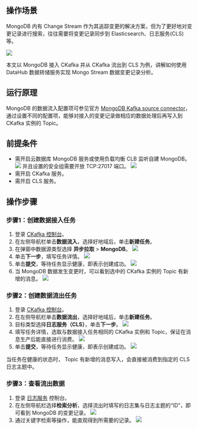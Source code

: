 ## 操作场景

MongoDB 内有 Change Stream 作为其追踪变更的解决方案，但为了更好地对变更记录进行搜索，往往需要将变更记录同步到 Elasticsearch、日志服务(CLS) 等。

![](https://qcloudimg.tencent-cloud.cn/raw/4689f690f7d5753e0fcdbe7142fca6ea.jpg)

本文以 MongoDB 接入 CKafka 并从 CKafka 流出到 CLS 为例，讲解如何使用 DataHub 数据转储服务实现 Mongo Stream 数据变更记录分析。

## 运行原理

MongoDB 的数据流入配置项可参见官方 [MongoDB Kafka source connector](https://docs.mongodb.com/kafka-connector/current/source-connector/)，通过设置不同的配置项，能够对接入的变更记录做相应的数据处理后再写入到 CKafka 实例的 Topic。

## 前提条件

- 需开启云数据库 MongoDB 服务或使用负载均衡 CLB 监听自建 MongoDB。
![](https://qcloudimg.tencent-cloud.cn/raw/1386958ceb6ad238cde997d2c53eb722.png)
并且设置的安全组需要开放 TCP:27017 端口。
![](https://qcloudimg.tencent-cloud.cn/raw/3a7a7593ecdedf07de2e087d0687d258.png)
- 需开启 CKafka 服务。
- 需开启 CLS 服务。

## 操作步骤

### 步骤1：创建数据接入任务

1. 登录 [CKafka 控制台](https://console.cloud.tencent.com/ckafka)。
2. 在左侧导航栏单击**数据流入**，选择好地域后，单击**新建任务**。
3. 在弹窗中数据源类型选择 **异步拉取** > **MongoDB**。
![](https://qcloudimg.tencent-cloud.cn/raw/2733ca5e5b966bac82f1858962cc960c.png)
4. 单击**下一步**，填写任务详情。
![](https://qcloudimg.tencent-cloud.cn/raw/a5647a8d101714a982858ff81c827f10.png)
5. 单击**提交**，等待任务显示健康，即表示创建成功。
![](https://qcloudimg.tencent-cloud.cn/raw/c3de44cecf13ba331b78914ebb100f53.png)
6. 当 MongoDB 数据发生变更时，可以看到选中的 CKafka 实例的 Topic 有新增的消息。
![](https://qcloudimg.tencent-cloud.cn/raw/94494e70d68682da95a83a3c3f56d124.png)

### 步骤2：创建数据流出任务

1. 登录 [CKafka 控制台](https://console.cloud.tencent.com/ckafka)。
2. 在左侧导航栏单击**数据流出**，选择好地域后，单击**新建任务**。
3. 目标类型选择**日志服务（CLS）**，单击**下一步**。
![](https://qcloudimg.tencent-cloud.cn/raw/49edecde6642832c3d7c2d57322ed672.png)
4. 填写任务详情，选取与数据接入任务相同的 CKafka 实例和 Topic，保证在消息生产后能直接进行消费。
![](https://qcloudimg.tencent-cloud.cn/raw/3d0e8a13995fcd325cf8e32a9b8dbbda.png)
5. 单击**提交**，等待任务显示健康，即表示创建成功。
![](https://qcloudimg.tencent-cloud.cn/raw/8f4ff805167b1b84d7dacc8c8dc4a333.png)
<dx-alert infotype="explain" title="">
当任务在健康的状态时， Topic 有新增的消息写入，会直接被消费到指定的 CLS 日志主题中。
</dx-alert>



### 步骤3：查看流出数据

1. 登录 [日志服务](https://console.cloud.tencent.com/cls/overview?region=ap-guangzhou) 控制台。
2. 在左侧导航栏选择**检索分析**，选择流出时填写的日志集与日志主题的“ID”，即可看到 MongoDB 的变更记录。
![](https://qcloudimg.tencent-cloud.cn/raw/bb814dba5eac4aa46e9ad3f8732a7951.png)
3. 通过关键字检索等操作，能直观得到所需要的记录。
![](https://qcloudimg.tencent-cloud.cn/raw/f4d1f65187e45a9c40d92f590d192029.png)

